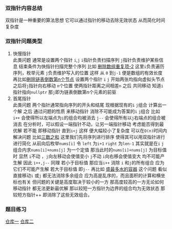 ### 双指针内容总结  
双指针是一种重要的算法思想 它可以通过指针的移动去除无效状态 从而简化时间复杂度
### 双指针问题类型  
1. 快慢指针  
此类问题 通常是设置两个指针 `i`,`j`   `i`指针负责扫描序列 `j`指针负责维护某些信息 结束条件为快指针扫描完整个序列 比如 [删除数组重复项-2](https://leetcode-cn.com/problems/remove-duplicates-from-sorted-array-ii/)  这里`i`负责遍历序列，枚举元素  `j`负责维护写入的位置 这样 从 `0` 到`j-1` 便是数组的有效长度       再比如[删除链表倒数第n个节点](https://leetcode-cn.com/problems/remove-nth-node-from-end-of-list/) 设置两个指针 `i` `j` 开始两张均指向虚拟头节点 之后将`j`指针向右移动 `n`个位置 使两指针距离之间相差`n`  之后 共同移动 知道`i`指针指向`nullptr` 那`j`即为链表倒数第n个元素的前驱
2. 首尾指针  
此类问题 两个指针通常指向序列的开头和结尾 现根据现有的`i` `j`组合 计算出一个解 之后 通过问题的性质 来移动指针 消除不可能成为答案的`i` `j`组合 比如 `i++` 会使得所以左端点为`i`的组合均被消去 `j--` 会使得所有以`j`右端点的组合被消去 在分析时，可以假设一端指针不动，让另一端指针移动 考虑能否得到最优解 若不能 即移动指针 直到`i<j` 这样 便大幅较小了复杂度 可以在`O(n)`时间内解决问题
比如[三数之和](https://leetcode-cn.com/problems/3sum/)  这里我们先将序列进行排序 使得其可以用双指针进行进行简化 从前向后枚举`nums[i]` 令 `left` 为`i+1` `right` 为`len-1` 其实就是在`i` `j` 组合内求`nums[i]+nums[j]` 为一个定值 那当此时的`nums[i]+nums[j]` 为目标值时 显然 `i`不动 ，`j`向左移动会使值变小 `j`不动 `i`向右移会使值变大 均不可能产生解 因此 `i++,j--` 同理 若小于目标值 那应当`i++` 消除 `i` 和`j`的所有组合 应为它们不可能产生解 若大于目标值 即`j--` 
再比如 [盛最多水的容器](https://leetcode-cn.com/problems/container-with-most-water/) 这个问题 看似直接移动`i` 或`j` 都无法消除多余组合 应为高是乱序的，而且面积的计算和横坐标也有关 但问题的关键是高度取决于较小的一方 那高度较高的一方无论如何移动指针 都无法更新最优解 那以较短一方指针为边界的组合均为无效状态 那较短方指针++ 即消除了这些无效组合。 
### 题目练习
[仓库一](https://github.com/youngyangyang04/leetcode-master/blob/master/README.md)
[仓库二](https://github.com/SharingSource/LogicStack-LeetCode/wiki)